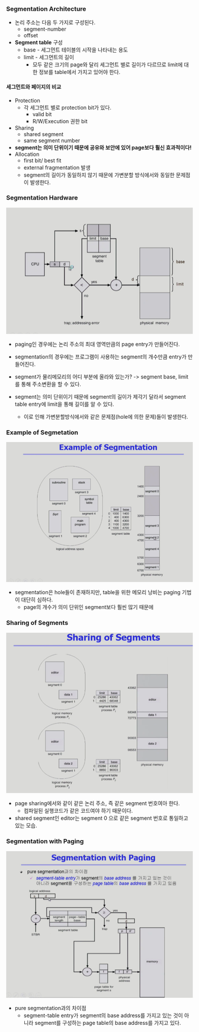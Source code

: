### Segmentation Architecture

- 논리 주소는 다음 두 가지로 구성된다.
  - segment-number
  - offset
- **Segment table** 구성
  - base - 세그먼트 테이블의 시작을 나타내는 용도
  - limit - 세그먼트의 길이
    - 모두 같은 크기의 page와 달리 세그먼트 별로 길이가 다르므로 limit에 대한 정보를 table에서 가지고 있어야 한다.

#### 세그먼트와 페이지의 비교

- Protection
  - 각 세그먼트 별로 protection bit가 있다.
    - valid bit 
    - R/W/Execution 권한 bit
- Sharing
  - shared segment
  - same segment number
- **segment는 의미 단위이기 때문에 공유와 보안에 있어 page보다 훨신 효과적이다!**
- Allocation
  - first bit/ best fit
  - external fragmentation 발생
  - segment의 길이가 동일하지 않기 때문에 가변분할 방식에서와 동일한 문제점이 발생한다.


### Segmentation Hardware

![image-20220201174225506](Segmentation.assets/image-20220201174225506.png)

- paging인 경우에는 논리 주소의 최대 영역만큼의 page entry가 만들어진다.
- segmentation의 경우에는 프로그램이 사용하는 segment의 개수만큼 entry가 만들어진다.
- segment가 물리메모리의 어디 부분에 올라와 있는가? -> segment base, limit를 통해 주소변환을 할 수 있다.

- segment는 의미 단위이기 때문에 segment의 길이가 제각기 달라서 segment table entry에 limit을 통해 길이를 알 수 있다.
  - 이로 인해 가변분할방식에서와 같은 문제점(hole에 의한 문제)들이 발생한다.

### Example of Segmetation

![image-20220202150642562](Segmentation.assets/image-20220202150642562.png)

- segmentation은 hole들이 존재하지만, table을 위한 메모리 낭비는 paging 기법이 대단히 심하다.
  - page의 개수가 의미 단위인 segment보다 훨씬 많기 때문에

### Sharing of Segments

![image-20220202151047780](Segmentation.assets/image-20220202151047780.png)

- page sharing에서와 같이 같은 논리 주소, 즉 같은 segment 번호여아 한다. 
  - 컴파일된 실행코드가 같은 코드여야 하기 때문이다.
- shared segment인 editor는 segment 0 으로 같은 segment 번호로 통일하고 있는 모습.

### Segmentation with Paging

![image-20220202151638684](Segmentation.assets/image-20220202151638684.png)

- pure segmentation과의 차이점
  - segment-table entry가 segment의 base address를 가지고 있는 것이 아니라 segment를 구성하는 page table의 base address를 가지고 있다.